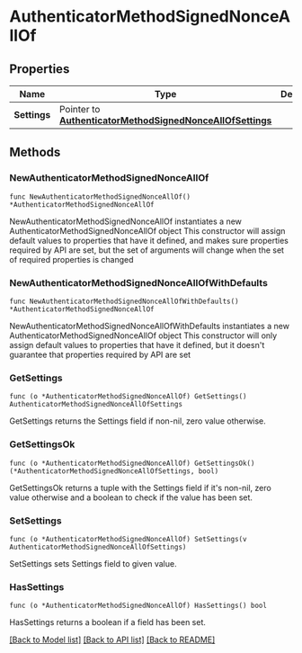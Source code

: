 # AuthenticatorMethodSignedNonceAllOf

## Properties

Name | Type | Description | Notes
------------ | ------------- | ------------- | -------------
**Settings** | Pointer to [**AuthenticatorMethodSignedNonceAllOfSettings**](AuthenticatorMethodSignedNonceAllOfSettings.md) |  | [optional] 

## Methods

### NewAuthenticatorMethodSignedNonceAllOf

`func NewAuthenticatorMethodSignedNonceAllOf() *AuthenticatorMethodSignedNonceAllOf`

NewAuthenticatorMethodSignedNonceAllOf instantiates a new AuthenticatorMethodSignedNonceAllOf object
This constructor will assign default values to properties that have it defined,
and makes sure properties required by API are set, but the set of arguments
will change when the set of required properties is changed

### NewAuthenticatorMethodSignedNonceAllOfWithDefaults

`func NewAuthenticatorMethodSignedNonceAllOfWithDefaults() *AuthenticatorMethodSignedNonceAllOf`

NewAuthenticatorMethodSignedNonceAllOfWithDefaults instantiates a new AuthenticatorMethodSignedNonceAllOf object
This constructor will only assign default values to properties that have it defined,
but it doesn't guarantee that properties required by API are set

### GetSettings

`func (o *AuthenticatorMethodSignedNonceAllOf) GetSettings() AuthenticatorMethodSignedNonceAllOfSettings`

GetSettings returns the Settings field if non-nil, zero value otherwise.

### GetSettingsOk

`func (o *AuthenticatorMethodSignedNonceAllOf) GetSettingsOk() (*AuthenticatorMethodSignedNonceAllOfSettings, bool)`

GetSettingsOk returns a tuple with the Settings field if it's non-nil, zero value otherwise
and a boolean to check if the value has been set.

### SetSettings

`func (o *AuthenticatorMethodSignedNonceAllOf) SetSettings(v AuthenticatorMethodSignedNonceAllOfSettings)`

SetSettings sets Settings field to given value.

### HasSettings

`func (o *AuthenticatorMethodSignedNonceAllOf) HasSettings() bool`

HasSettings returns a boolean if a field has been set.


[[Back to Model list]](../README.md#documentation-for-models) [[Back to API list]](../README.md#documentation-for-api-endpoints) [[Back to README]](../README.md)


